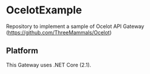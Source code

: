 # OcelotExample
Repository to implement a sample of Ocelot API Gateway (https://github.com/ThreeMammals/Ocelot)

## Platform
This Gateway uses .NET Core (2.1).
